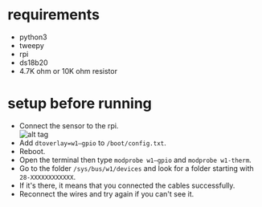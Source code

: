 # requirements
- python3
- tweepy  
- rpi
- ds18b20
- 4.7K ohm or 10K ohm resistor

# setup before running
- Connect the sensor to the rpi.  
![alt tag](https://cdn1.imggmi.com/uploads/2019/2/7/0b6cd6047c213e7c06d3baf5928de3da-full.png "circuit")
- Add ```dtoverlay=w1–gpio``` to ```/boot/config.txt```.
- Reboot.
- Open the terminal then type ```modprobe w1–gpio``` and ```modprobe w1-therm```.
- Go to the folder ```/sys/bus/w1/devices``` and look for a folder starting with ```28-XXXXXXXXXXXX```.
- If it's there, it means that you connected the cables successfully.
- Reconnect the wires and try again if you can't see it.
